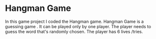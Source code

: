 # Hangman Game 

In this game project I coded the Hangman game.
Hangman Game is a guessing game .
It can be played only by one player.
The player needs to guess the word that's randomly chosen. 
The player has 6 lives /tries.

